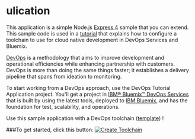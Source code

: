 # ulication

This application is a simple Node.js [Express 4](http://expressjs.com/) sample that you can extend. This sample code is used in a [tutorial](https://method.mybluemix.net/devops/method/tutorials/tutorial_automated) that explains how to configure a toolchain to use for cloud native development in DevOps Services and Bluemix. 

[DevOps](https://en.wikipedia.org/wiki/DevOps) is a methodology that aims to improve development and operational efficiencies while enhancing partnership with customers. DevOps is more than doing the same things faster; it establishes a delivery pipeline that spans from ideation to monitoring.  

To start working from a DevOps approach, use the DevOps Tutorial Application project. You'll get a project in [IBM&reg; Bluemix&trade; DevOps Services](https://hub.jazz.net) that is built by using the latest tools, deployed to [IBM Bluemix](https://bluemix.net), and has the foundation for test, scalability, and operations.

Use this sample application with a DevOps toolchain ([template](https://github.com/open-toolchain/cloud-native-toolchain-tutorial)) !

###To get started, click this button:
[![Create Toolchain](https://console.ng.bluemix.net/devops/graphics/create_toolchain_button.png)](https://new-console.ng.bluemix.net/devops/setup/deploy/?repository=https://github.com/open-toolchain/cloud-native-toolchain-tutorial)
